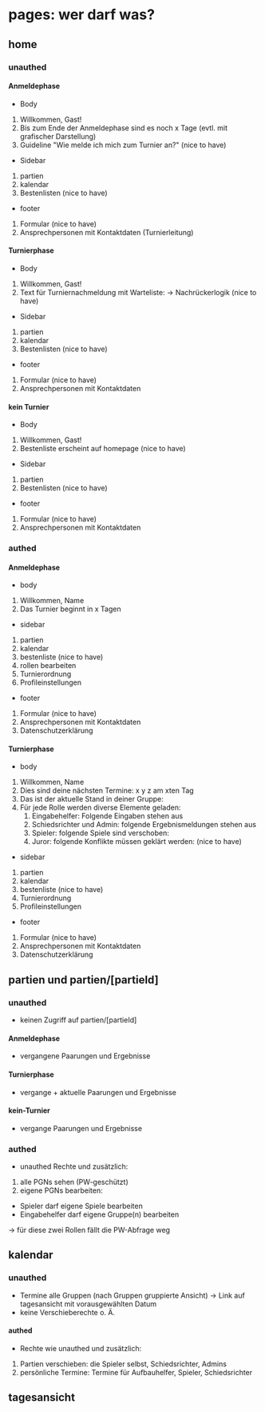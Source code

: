 # pages: wer darf was?

## home

### unauthed

#### Anmeldephase

- Body

1. Willkommen, Gast!
2. Bis zum Ende der Anmeldephase sind es noch x Tage (evtl. mit grafischer Darstellung)
3. Guideline "Wie melde ich mich zum Turnier an?" (nice to have)

- Sidebar

1. partien
2. kalendar
3. Bestenlisten (nice to have)

- footer

1. Formular (nice to have)
2. Ansprechpersonen mit Kontaktdaten (Turnierleitung)

#### Turnierphase

- Body

1. Willkommen, Gast!
2. Text für Turniernachmeldung mit Warteliste:
   -> Nachrückerlogik (nice to have)

- Sidebar

1. partien
2. kalendar
3. Bestenlisten (nice to have)

- footer

1. Formular (nice to have)
2. Ansprechpersonen mit Kontaktdaten

#### kein Turnier

- Body

1. Willkommen, Gast!
2. Bestenliste erscheint auf homepage (nice to have)

- Sidebar

1. partien
2. Bestenlisten (nice to have)

- footer

1. Formular (nice to have)
2. Ansprechpersonen mit Kontaktdaten

### authed

#### Anmeldephase

- body

1. Willkommen, Name
2. Das Turnier beginnt in x Tagen

- sidebar

1. partien
2. kalendar
3. bestenliste (nice to have)
4. rollen bearbeiten
5. Turnierordnung
6. Profileinstellungen

- footer

1. Formular (nice to have)
2. Ansprechpersonen mit Kontaktdaten
3. Datenschutzerklärung

#### Turnierphase

- body

1. Willkommen, Name
2. Dies sind deine nächsten Termine: x y z am xten Tag
3. Das ist der aktuelle Stand in deiner Gruppe:
4. Für jede Rolle werden diverse Elemente geladen:
   1. Eingabehelfer: Folgende Eingaben stehen aus
   2. Schiedsrichter und Admin: folgende Ergebnismeldungen stehen aus
   3. Spieler: folgende Spiele sind verschoben:
   4. Juror: folgende Konflikte müssen geklärt werden: (nice to have)

- sidebar

1. partien
2. kalendar
3. bestenliste (nice to have)
4. Turnierordnung
5. Profileinstellungen

- footer

1. Formular (nice to have)
2. Ansprechpersonen mit Kontaktdaten
3. Datenschutzerklärung

## partien und partien/[partieId]

### unauthed

- keinen Zugriff auf partien/[partieId]

#### Anmeldephase

- vergangene Paarungen und Ergebnisse

#### Turnierphase

- vergange + aktuelle Paarungen und Ergebnisse

#### kein-Turnier

- vergange Paarungen und Ergebnisse

### authed

- unauthed Rechte und zusätzlich:

1. alle PGNs sehen (PW-geschützt)
2. eigene PGNs bearbeiten:

- Spieler darf eigene Spiele bearbeiten
- Eingabehelfer darf eigene Gruppe(n) bearbeiten

-> für diese zwei Rollen fällt die PW-Abfrage weg

## kalendar

### unauthed

- Termine alle Gruppen (nach Gruppen gruppierte Ansicht)
  -> Link auf tagesansicht mit vorausgewählten Datum
- keine Verschieberechte o. Ä.

#### authed

- Rechte wie unauthed und zusätzlich:

1. Partien verschieben: die Spieler selbst, Schiedsrichter, Admins
2. persönliche Termine: Termine für Aufbauhelfer, Spieler, Schiedsrichter

## tagesansicht
